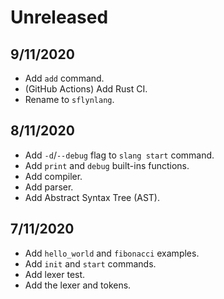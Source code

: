 # Unreleased

## 9/11/2020
- Add `add` command.
- (GitHub Actions) Add Rust CI.
- Rename to `sflynlang`.

## 8/11/2020
- Add `-d`/`--debug` flag to `slang start` command.
- Add `print` and `debug` built-ins functions.
- Add compiler.
- Add parser.
- Add Abstract Syntax Tree (AST).

## 7/11/2020
- Add `hello_world` and `fibonacci` examples.
- Add `init` and `start` commands.
- Add lexer test.
- Add the lexer and tokens.

